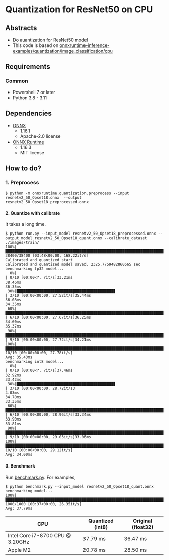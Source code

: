 # Quantization for ResNet50 on CPU

## Abstracts

* Do auantization for ResNet50 model
* This code is based on [onnxruntime-inference-examples/quantization/image_classification/cpu](https://github.com/microsoft/onnxruntime-inference-examples/tree/main/quantization/image_classification/cpu)

## Requirements

### Common

* Powershell 7 or later
* Python 3.8 - 3.11

## Dependencies

* [ONNX](https://github.com/onnx/onnx)
  * 1.16.1
  * Apache-2.0 license
* [ONNX Runtime](https://onnxruntime.ai/)
  * 1.16.3
  * MIT license

## How to do?

### 1. Preprocess

````shell
$ python -m onnxruntime.quantization.preprocess --input resnetv2_50_Opset18.onnx  --output resnetv2_50_Opset18_preprocessed.onnx
````

#### 2. Quantize with calibrate

It takes a long time.

````shell
$ python run.py --input_model resnetv2_50_Opset18_preprocessed.onnx --output_model resnetv2_50_Opset18_quant.onnx --calibrate_dataset ./images/train/
100%|██████████████████████████████████████████████████████████████████████████████████████████████████████████████████████████████████████████| 38400/38400 [03:48<00:00, 168.22it/s]
Calibrated and quantized start
Calibrated and quantized model saved. 2325.7759482860565 sec
benchmarking fp32 model...
  0%|                                                                                                                                                          | 0/10 [00:00<?, ?it/s]33.21ms
38.46ms
36.35ms
 30%|███████████████████████████████████████████▊                                                                                                      | 3/10 [00:00<00:00, 27.52it/s]35.44ms
36.08ms
34.35ms
 60%|███████████████████████████████████████████████████████████████████████████████████████▌                                                          | 6/10 [00:00<00:00, 27.67it/s]36.25ms
34.60ms
35.37ms
 90%|███████████████████████████████████████████████████████████████████████████████████████████████████████████████████████████████████▍              | 9/10 [00:00<00:00, 27.72it/s]34.21ms
100%|█████████████████████████████████████████████████████████████████████████████████████████████████████████████████████████████████████████████████| 10/10 [00:00<00:00, 27.78it/s]
Avg: 35.43ms
benchmarking int8 model...
  0%|                                                                                                                                                          | 0/10 [00:00<?, ?it/s]37.46ms
32.92ms
33.42ms
 30%|███████████████████████████████████████████▊                                                                                                      | 3/10 [00:00<00:00, 28.72it/s3 
4.03ms
34.70ms
33.35ms
 60%|███████████████████████████████████████████████████████████████████████████████████████▌                                                          | 6/10 [00:00<00:00, 28.96it/s]33.34ms
33.90ms
33.81ms
 90%|███████████████████████████████████████████████████████████████████████████████████████████████████████████████████████████████████▍              | 9/10 [00:00<00:00, 29.03it/s]33.06ms
100%|█████████████████████████████████████████████████████████████████████████████████████████████████████████████████████████████████████████████████| 10/10 [00:00<00:00, 29.12it/s] 
Avg: 34.00ms
````

#### 3. Benchmark

Run [benchmark.py](./benchmark.py).
For examples,

````shell
$ python benchmark.py --input_model resnetv2_50_Opset18_quant.onnx
benchmarking model...
100%|█████████████████████████████████████████████████████████████████████████████████████████████████████████████████████████████████████████████| 1000/1000 [00:37<00:00, 26.35it/s]
Avg: 37.79ms
````

|CPU|Quantized (int8)|Original (float32)|
|---|---|---|
|Intel Core i7-8700 CPU @ 3.20GHz|37.79 ms|36.47 ms|
|Apple M2|20.78 ms|28.50 ms|